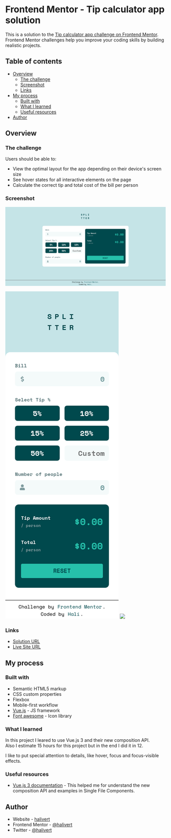 # Frontend Mentor - Tip calculator app solution

This is a solution to the [Tip calculator app challenge on Frontend
Mentor](https://www.frontendmentor.io/challenges/tip-calculator-app-ugJNGbJUX).
Frontend Mentor challenges help you improve your coding skills by building
realistic projects.

## Table of contents

- [Overview](#overview)
  - [The challenge](#the-challenge)
  - [Screenshot](#screenshot)
  - [Links](#links)
- [My process](#my-process)
  - [Built with](#built-with)
  - [What I learned](#what-i-learned)
  - [Useful resources](#useful-resources)
- [Author](#author)

## Overview

### The challenge

Users should be able to:

- View the optimal layout for the app depending on their device's screen size
- See hover states for all interactive elements on the page
- Calculate the correct tip and total cost of the bill per person

### Screenshot

![Screenshot desktop](./images/screenshot-desktop.png "Desktop screenshot")

![Screenshot mobile](./images/screenshot-mobile.png "Mobile screenshot")
![](./screenshot.jpg)

### Links

- [Solution URL](https://example.com)
- [Live Site URL](https://halivert.dev/tip-calculator-app)

## My process

### Built with

- Semantic HTML5 markup
- CSS custom properties
- Flexbox
- Mobile-first workflow
- [Vue.js](https://v3.vuejs.org/) - JS framework
- [Font awesome](https://fontawesome.com/) - Icon library

### What I learned

In this project I leared to use Vue.js 3 and their new composition API.<br />
Also I estimate 15 hours for this project but in the end I did it in 12.

I like to put special attention to details, like hover, focus and focus-visible
effects.

### Useful resources

- [Vue.js 3 documentation](https://v3.vuejs.org/guide/) - This helped me for
  understand the new composition API and examples in Single File Components.

## Author

- Website - [halivert](https://halivert.dev)
- Frontend Mentor - [@halivert](https://www.frontendmentor.io/profile/halivert)
- Twitter - [@halivert](https://www.twitter.com/halivert)
